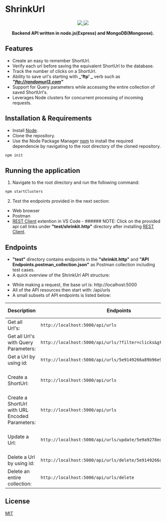 # ShrinkUrl

<p align="center">
	<a href="https://nodejs.org/en/" alt="Powered by: Node v14.1.0">
        <img src="https://badgen.net/badge/Powered%20by/Node%20v14.1.0/43853D"/>
    </a>
	<a href="https://opensource.org/licenses/MIT" alt="License: MIT">
		<img src="https://img.shields.io/badge/License-MIT-yellow.svg"/>
	</a>
</p>
<p align="center">
  <strong>Backend API written in node.js(Express) and MongoDB(Mongoose).</strong>
</p>

## Features

- Create an easy to remember ShortUrl.
- Verify each url before saving the equivalent ShortUrl to the database.
- Track the number of clicks on a ShortUrl.
- Ability to save url's starting with **_'ftp' _** verb such as **_"ftp://randomurl3.com"_**
- Support for Query parameters while accessing the entire collection of saved ShortUrl's.
- Leverages Node clusters for concurrent processing of incoming requests.

## Installation & Requirements

- Install [Node](https://nodejs.org/en/).
- Clone the repository.
- Use the Node Package Manager [npm](https://www.npmjs.com/) to install the required dependencie by navigating to the root directory of the cloned repository.

```bash
npm init
```

## Running the application

1. Navigate to the root directory and run the following command:

```bash
npm startClusters
```

2. Test the endpoints provided in the next section:

- Web browser
- Postman
- [REST Client](https://marketplace.visualstudio.com/items?itemName=humao.rest-client) extention in VS Code - ###### NOTE: Click on the provided api call links under **"test/shrinkit.http"** directory after installing [REST Client](https://marketplace.visualstudio.com/items?itemName=humao.rest-client).

## Endpoints

- **"test"** directory contains endpoints in the **"shrinkit.http"** and **"API Endpoints.postman_collection.json"** as Postman collection including test cases.
- A quick overview of the ShrinkUrl API structure:

* While making a request, the base url is: http://localhost:5000
* All of the API resources then start with: /api/urls
* A small subsets of API endpoints is listed below:

| Description                                    | Endpoints                                                        | Payload                                                                             | HTTP Methods |
| ---------------------------------------------- | ---------------------------------------------------------------- | ----------------------------------------------------------------------------------- | ------------ |
| Get all Url's:                                 | `http://localhost:5000/api/urls`                                 |                                                                                     | GET          |
| Get all Url's with Query Parameters:           | `http://localhost:5000/api/urls/?filter=clicks&gte=3&lte=9`      |                                                                                     | GET          |
| Get a Url by using id:                         | `http://localhost:5000/api/urls/5e9149266a89b96e9858c287`        |                                                                                     | GET          |
| Create a ShortUrl:                             | `http://localhost:5000/api/urls`                                 | content-type: contentTypeJson, "fullUrl" : "http://randomurl.com"                   | POST         |
| Create a ShortUrl with URL Encoded Parameters: | `http://localhost:5000/api/urls`                                 | content-type: application/x-www-form-urlencoded, "fullUrl" : "http://randomurl.com" | POST         |
| Update a Url:                                  | `http://localhost:5000/api/urls/update/5e9a9278eda7471da84dbfab` | content-type: contentTypeJson, "fullUrl" : "http://random2url.com"                  | PATCH        |
| Delete a Url by using id:                      | `http://localhost:5000/api/urls/delete/5e9149266a89b96e9858c287` |                                                                                     | DELETE       |
| Delete an entire collection:                   | `http://localhost:5000/api/urls/delete`                          |                                                                                     | DELETE       |

## License

[MIT](https://choosealicense.com/licenses/mit/)
